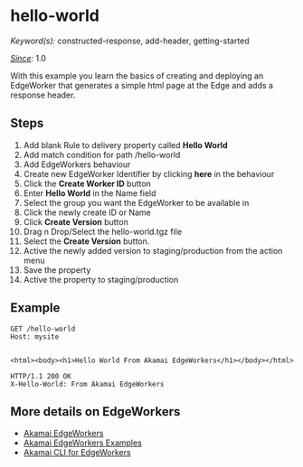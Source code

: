 # hello-world

*Keyword(s):* constructed-response, add-header, getting-started<br>

*[Since](https://learn.akamai.com/en-us/webhelp/edgeworkers/edgeworkers-user-guide/GUID-14077BCA-0D9F-422C-8273-2F3E37339D5B.html):* 1.0

With this example you learn the basics of creating and deploying an EdgeWorker that generates a simple html page at the Edge and adds a response header. 

## Steps
1. Add blank Rule to delivery property called **Hello World**
2. Add match condition for path /hello-world
3. Add EdgeWorkers behaviour
4. Create new EdgeWorker Identifier by clicking **here** in the behaviour
5. Click the **Create Worker ID** button
6. Enter **Hello World** in the Name field 
7. Select the group you want the EdgeWorker to be available in
8. Click the newly create ID or Name
9. Click **Create Version** button
10. Drag n Drop/Select the hello-world.tgz file 
11. Select the **Create Version** button.
12. Active the newly added version to staging/production from the action menu
13. Save the property
14. Active the property to staging/production 

## Example

    GET /hello-world
    Host: mysite
    
    
    <html><body><h1>Hello World From Akamai EdgeWorkers</h1></body></html>
    
    HTTP/1.1 200 OK
    X-Hello-World: From Akamai EdgeWorkers

    
## More details on EdgeWorkers
- [Akamai EdgeWorkers](https://developer.akamai.com/akamai-edgeworkers-overview)
- [Akamai EdgeWorkers Examples](https://github.com/akamai/edgeworkers-examples)
- [Akamai CLI for EdgeWorkers](https://developer.akamai.com/legacy/cli/packages/edgeworkers.html)
